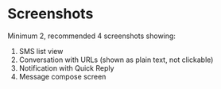 # Screenshots

Minimum 2, recommended 4 screenshots showing:

1. SMS list view
2. Conversation with URLs (shown as plain text, not clickable)
3. Notification with Quick Reply
4. Message compose screen
